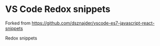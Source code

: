 # VS Code Redox snippets

Forked from https://github.com/dsznajder/vscode-es7-javascript-react-snippets

Redox snippets
